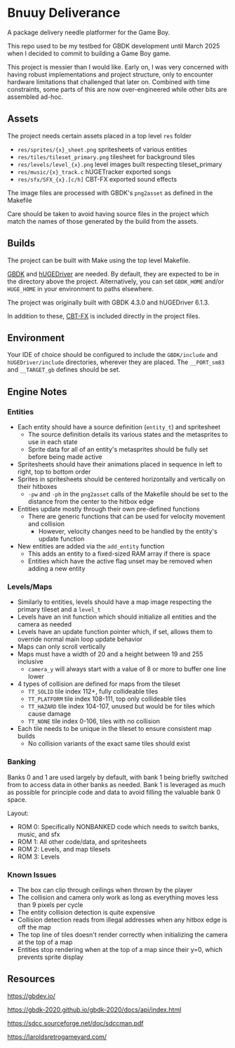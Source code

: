 # Bnuuy Deliverance

A package delivery needle platformer for the Game Boy.

This repo used to be my testbed for GBDK development until March 2025 when I decided to commit 
to building a Game Boy game.

This project is messier than I would like.
Early on, I was very concerned with having robust implementations and project structure, only to 
encounter hardware limitations that challenged that later on. Combined with time constraints, 
some parts of this are now over-engineered while other bits are assembled ad-hoc.

## Assets

The project needs certain assets placed in a top level `res` folder

* `res/sprites/{x}_sheet.png` spritesheets of various entities
* `res/tiles/tileset_primary.png` tilesheet for background tiles
* `res/levels/level_{x}.png` level images built respecting tileset_primary
* `res/music/{x}_track.c` hUGETracker exported songs
* `res/sfx/SFX_{x}.[c/h]` CBT-FX exported sound effects

The image files are processed with GBDK's `png2asset` as defined in the Makefile

Care should be taken to avoid having source files in the project which match the names of those 
generated by the build from the assets.

## Builds

The project can be built with Make using the top level Makefile.

[GBDK](https://github.com/gbdk-2020/gbdk-2020/releases) and 
[hUGEDriver](https://github.com/SuperDisk/hUGEDriver/releases) are needed.
By default, they are expected to be in the directory above the project.
Alternatively, you can set `GBDK_HOME` and/or `HUGE_HOME`  in your environment to paths 
elsewhere.

The project was originally built with GBDK 4.3.0 and hUGEDriver 6.1.3.

In addition to these, [CBT-FX](https://github.com/coffeevalenbat/CBT-FX) is included directly in 
the project files.

## Environment

Your IDE of choice should be configured to include the `GBDK/include` and `hUGEDriver/include`
directories, wherever they are placed.
The `__PORT_sm83` and `__TARGET_gb` defines should be set.

## Engine Notes

### Entities
* Each entity should have a source definition (`entity_t`) and spritesheet
  * The source definition details its various states and the metasprites to use in each state
  * Sprite data for all of an entity's metasprites should be fully set before being made active
* Spritesheets should have their animations placed in sequence in left to right, top to bottom 
  order
* Sprites in spritesheets should be centered horizontally and vertically on their hitboxes
  * `-pw` and `-ph` in the `png2asset` calls of the Makefile should be set to the distance from
    the center to the hitbox edge
* Entities update mostly through their own pre-defined functions
  * There are generic functions that can be used for velocity movement and collision
    * However, velocity changes need to be handled by the entity's update function
* New entities are added via the `add_entity` function
  * This adds an entity to a fixed-sized RAM array if there is space
  * Entities which have the active flag unset may be removed when adding a new entity

### Levels/Maps

* Similarly to entities, levels should have a map image respecting the primary tileset and 
  a `level_t`
* Levels have an init function which should initialize all entities and the camera as needed
* Levels have an update function pointer which, if set, allows them to override normal main loop
  update behavior
* Maps can only scroll vertically
* Maps must have a width of 20 and a height between 19 and 255 inclusive
  * `camera_y` will always start with a value of 8 or more to buffer one line lower
* 4 types of collision are defined for maps from the tileset
  * `TT_SOLID` tile index 112+, fully collideable tiles
  * `TT_PLATFORM` tile index 108-111, top only collideable tiles
  * `TT_HAZARD` tile index 104-107, unused but would be for tiles which cause damage
  * `TT_NONE` tile index 0-106, tiles with no collision
* Each tile needs to be unique in the tileset to ensure consistent map builds
  * No collision variants of the exact same tiles should exist

### Banking

Banks 0 and 1 are used largely by default, with bank 1 being briefly switched from to access 
data in other banks as needed.
Bank 1 is leveraged as much as possible for principle code and data to avoid filling the 
valuable bank 0 space.

Layout:
* ROM 0: Specifically NONBANKED code which needs to switch banks, music, and sfx
* ROM 1: All other code/data, and spritesheets
* ROM 2: Levels, and map tilesets
* ROM 3: Levels

### Known Issues

* The box can clip through ceilings when thrown by the player
* The collision and camera only work as long as everything moves less than 9 pixels per cycle
* The entity collision detection is quite expensive
* Collision detection reads from illegal addresses when any hitbox edge is off the map
* The top line of tiles doesn't render correctly when initializing the camera at the top of a 
  map
* Entities stop rendering when at the top of a map since their y=0, which prevents sprite 
  display

## Resources

https://gbdev.io/

https://gbdk-2020.github.io/gbdk-2020/docs/api/index.html

https://sdcc.sourceforge.net/doc/sdccman.pdf

https://laroldsretrogameyard.com/
